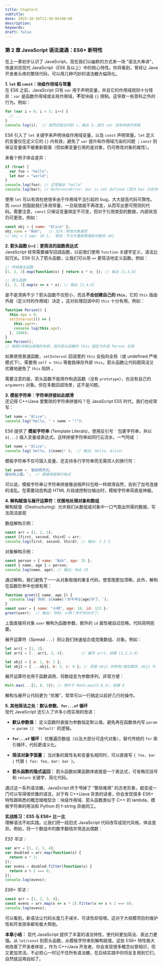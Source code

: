 ```yaml
---
title: Chapter2
subtitle:
date: 2025-10-26T21:30:04+08:00
description:
keywords:
draft: false
---
```

### 第 2 章 JavaScript 语法速通：ES6+ 新特性

在上一章初步认识了 JavaScript，现在我们以幽默的方式来一场 “语法大串讲”，快速浏览现代 JavaScript（ES6 及以上）中的核心特性。你将看到，曾经让 Java 开发者头疼的繁琐代码，可以用几种巧妙的语法糖大幅简化。

**1. `let` 和 `const`：块级作用域与常量**  
在 ES6 之前，JavaScript 只有 `var` 用于声明变量，并且它的作用域规则十分怪异：`var` 是函数作用域或全局作用域，**不**受块级 `{}` 限制。这导致一些意料之外的行为。例如：

```js
for (var i = 0; i < 3; i++) {
  // ...
}
console.log(i);  // 居然还能访问到 i，输出 3，因为 var 没有块级作用域
```

ES6 引入了 `let` 关键字来声明块级作用域变量，以及 `const` 声明常量。`let` 定义的变量仅在定义它的 `{}` 内有效，避免了 `var` 提升和作用域污染的问题 ；`const` 则保证变量值不被重新赋值（但如果变量引用的是对象，仍可修改对象的属性）。

来看个例子体会差异：

```js
if (true) {
  var foo = "hello";
  let bar = "world";
}
console.log(foo); // 正常输出 "hello"
console.log(bar); // ReferenceError: bar is not defined (因为 bar 只在块内有效)
```

使用 `let` 可以有效杜绝很多由于作用域不当引起的 bug，大大提高代码可靠性。而 `const` 则鼓励我们多用常量、一旦赋值就不再改变，从而写出更可预测的代码。需要注意，`const` 只保证变量绑定不可变，但对于引用类型的数据，内部状态仍可更改，例如：

```js
const obj = { name: "Alice" };
obj.name = "Bob";   // 允许：修改对象属性
// obj = { age: 18 };  错误：不允许重新赋值新对象给 obj
```

**2. 箭头函数 (`=>`)：更简洁的函数表达式**  
JavaScript 经常需要编写回调函数，以前我们使用 `function` 关键字定义，语法比较冗长。ES6 引入了箭头函数，让我们可以用 `=>` 更简洁地定义函数。例如：

```js
// 传统匿名函数
[1, 2, 3].map(function(x) { return x * x; }); // 输出 [1,4,9]

// 箭头函数
[1, 2, 3].map(x => x * x); // 输出 [1,4,9]
```

是不是清爽不少？箭头函数不仅短小，而且**不会创建自己的 `this`**，它的 `this` 值由外层（定义时的作用域）决定 。这对处理回调中的 `this` 十分有用。例如：

```js
function Person() {
  this.age = 0;
  setInterval(() => {
    this.age++; 
    console.log(this.age);
  }, 1000);
}
new Person();
// 每隔1秒输出递增的年龄，因为箭头函数的 this 固定为外层 Person 实例
```

如果使用普通函数，`setInterval` 回调里的 `this` 会指向全局（或 undefined 严格模式下），需要用 `self = this` 等套路保存外部 `this`。箭头函数让代码既简洁又优雅地避免了 `this` 陷阱 。

需要注意的是，箭头函数不能用作构造函数（没有 `prototype`），也没有自己的 `arguments` 对象。但在多数回调场景，这不是问题。

**3. 模板字符串：字符串拼接如此顺滑**  
还记得 C++/Java 里繁琐的字符串拼接吗？在 JavaScript ES5 时代，我们也经常写：

```js
let name = "Alice";
console.log("Hello, " + name + "!");
```

ES6 提供了 **模板字符串** (Template Literals)，使用反引号 `` ` `` 包裹字符串，并以 `${...}` 插入变量或表达式。这样拼接字符串如同行云流水，一气呵成 ：

```js
let name = "Alice";
console.log(`Hello, ${name}!`);  // 输出: Hello, Alice!
```

模板字符串不仅可插入变量，还支持多行字符串而无需烦人的换行符：

```js
let poem = `窗前明月光，
疑似地上霜。`;  // 直接保留换行格式
```

可以说，模板字符串让字符串拼接像说相声抖包袱一样顺滑自然，告别了加号连接的凌乱。在需要动态构造 HTML 片段或控制台输出时，模板字符串简直是神器。

**4. 解构赋值与展开运算符：优雅地处理对象和数组**  
解构赋值（Destructuring）允许我们从数组或对象中一口气取出所需的数据，写法简洁直观

数组解构示例：

```js
const arr = [1, 2, 3];
const [first, second, third] = arr;
console.log(first, second, third); // 输出: 1 2 3
```

对象解构示例：

```js
const person = { name: "Bob", age: 25 };
const { name, age } = person;
console.log(name, age); // 输出: Bob 25
```

通过解构，我们避免了一一从对象取值的重复代码，使意图更加清晰。此外，解构在函数形参中也很有用：

```js
function greet({ name, age }) {
  console.log(`你好，${name}！你今年${age}岁了。`);
}
const user = { name: "小明", age: 18, id: 123 };
greet(user);  // 输出: 你好，小明！你今年18岁了。
```

上面直接将对象 `user` 解构为函数参数，额外的 `id` 属性被自动忽略，代码简明扼要。

展开运算符（Spread `...`）则让我们快速组合或克隆数组、对象。例如：

```js
let arr1 = [1, 2];
let arr2 = [...arr1, 3, 4];        // 展开 arr1，结果 [1,2,3,4]

let obj1 = { a: 1, b: 2 };
let obj2 = { ...obj1, b: 3, c: 4 }; // 克隆 obj1 并修改/增加属性，obj2 为 { a:1, b:3, c:4 }
```

展开运算符也用于函数调用，将数组变为参数序列，非常方便：

```js
Math.max(...[5, 8, 3]); // 等价于 Math.max(5,8,3)，结果 8
```

解构与展开让代码更为 “优雅”，常常可以一行搞定以前好几行的操作。

**5. 其他简洁之处：默认参数、`for...of` 循环**  
现代 JavaScript 还引入了许多小而实用的改进：

*   **默认参数值：** 定义函数时直接为参数指定默认值，避免再在函数体内写 `param = param || 'default'` 的逻辑。
    
*   **`for...of` 循环：** 优雅遍历数组（以及大部分可迭代对象），替代传统的 `for` 索引循环，代码更语义化。
    
*   **简洁对象字面量：** 当对象的属性名和变量名相同时，可以直接写 `{ foo, bar }` 代替 `{ foo: foo, bar: bar }`。
    
*   **箭头函数的隐式返回：** 箭头函数如果函数体直接是一个表达式，可省略花括号和 `return` 关键字，简化代码。
    

通过这一系列语法糖，JavaScript 终于甩掉了 “繁琐难用” 的古老形象，蜕变成一门可以写得很优雅的语言。对于有 C++/Java 背景的读者，你会发现很多 ES6+ 特性跟熟悉的概念暗暗契合：块级作用域、箭头函数类似于 C++ 的 lambda、模板字符串的用法和 Python 的 f-string 异曲同工。

**实战练习：ES5 与 ES6+ 比一比**  
理解语法不如实践。让我们把一段旧式 JavaScript 代码改写成现代风格，体会差异。例如，将一个数组中的数字翻倍并筛选出偶数：

_ES5 写法：_

```js
var arr = [1, 2, 3, 4];
var doubled = arr.map(function(x) {
  return x * 2;
});
var evens = doubled.filter(function(x) {
  return x % 2 === 0;
});
console.log(evens);
```

_ES6+ 写法：_

```js
const arr = [1, 2, 3, 4];
const evens = arr.map(x => x * 2).filter(x => x % 2 === 0);
console.log(evens);
```

可以看到，新语法让代码长度几乎减半、可读性却倍增。这对于大规模项目的维护性和开发效率都有极大帮助。

**本章小结：** 现代 JavaScript 提供了丰富的语法特性，使代码更加简洁、表达力更强。从 `let/const` 到箭头函数，从模板字符串到解构赋值，这些 ES6+ 特性极大地改善了开发者体验 。作为 C++/Java 开发者，你会发现很多概念似曾相识，但又更加灵活。不必担心一时记不住所有语法糖，在后续实践中你将反复用到它们，自然就运用自如了。
